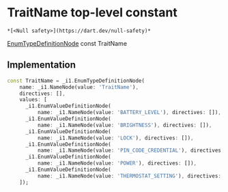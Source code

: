 


# TraitName top-level constant






    *[<Null safety>](https://dart.dev/null-safety)*


[EnumTypeDefinitionNode](https://pub.dev/documentation/gql/0.13.0/ast/EnumTypeDefinitionNode-class.html) const TraitName
  







## Implementation

```dart
const TraitName = _i1.EnumTypeDefinitionNode(
    name: _i1.NameNode(value: 'TraitName'),
    directives: [],
    values: [
      _i1.EnumValueDefinitionNode(
          name: _i1.NameNode(value: 'BATTERY_LEVEL'), directives: []),
      _i1.EnumValueDefinitionNode(
          name: _i1.NameNode(value: 'BRIGHTNESS'), directives: []),
      _i1.EnumValueDefinitionNode(
          name: _i1.NameNode(value: 'LOCK'), directives: []),
      _i1.EnumValueDefinitionNode(
          name: _i1.NameNode(value: 'PIN_CODE_CREDENTIAL'), directives: []),
      _i1.EnumValueDefinitionNode(
          name: _i1.NameNode(value: 'POWER'), directives: []),
      _i1.EnumValueDefinitionNode(
          name: _i1.NameNode(value: 'THERMOSTAT_SETTING'), directives: [])
    ]);
```








